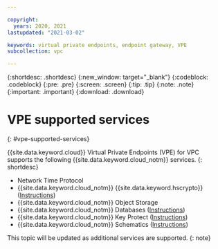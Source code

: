 ```yaml
---

copyright:
  years: 2020, 2021
lastupdated: "2021-03-02"

keywords: virtual private endpoints, endpoint gateway, VPE
subcollection: vpc

---
```


{:shortdesc: .shortdesc}
{:new_window: target="_blank"}
{:codeblock: .codeblock}
{:pre: .pre}
{:screen: .screen}
{:tip: .tip}
{:note: .note}
{:important: .important}
{:download: .download}

# VPE supported services
{: #vpe-supported-services}

{{site.data.keyword.cloud}} Virtual Private Endpoints (VPE) for VPC supports the following {{site.data.keyword.cloud_notm}} services.
{: shortdesc}

* Network Time Protocol
* {{site.data.keyword.cloud_notm}} {{site.data.keyword.hscrypto}} ([Instructions](/docs/hs-crypto?topic=hs-crypto-virtual-private-endpoints-for-vpc))
* {{site.data.keyword.cloud_notm}} Object Storage
* {{site.data.keyword.cloud_notm}} Databases ([Instructions](/docs/cloud-databases?topic=cloud-databases-vpes))
* {{site.data.keyword.cloud_notm}} Key Protect ([Instructions](/docs/key-protect?topic=key-protect-virtual-private-endpoints))
* {{site.data.keyword.cloud_notm}} Schematics ([Instructions](/docs/schematics?topic=schematics-private-endpoints#endpoint-setup))

This topic will be updated as additional services are supported.
{: note}
